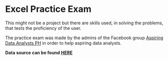 # Excel Practice Exam
This might not be a project but there are skills used, in solving the problems, that tests the proficiency of the user.

The practice exam was made by the admins of the Facebook group [Aspiring Data Analysts PH](https://www.facebook.com/groups/1561741717552153/0) in order to help aspiring data analysts. 

**Data source can be found [HERE](https://drive.google.com/drive/folders/1PxP1JePTncnWmfzTITR9CzT5mZnBtCjt)**



